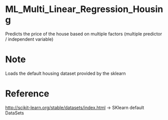 # ML_Multi_Linear_Regression_Housing
Predicts the price of the house based on multiple factors (multiple predictor / independent variable)

# Note
Loads the default housing dataset provided by the sklearn

# Reference 
http://scikit-learn.org/stable/datasets/index.html -> SKlearn default DataSets
